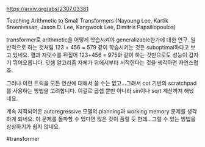 https://arxiv.org/abs/2307.03381

Teaching Arithmetic to Small Transformers (Nayoung Lee, Kartik Sreenivasan, Jason D. Lee, Kangwook Lee, Dimitris Papailiopoulos)

transformer로 arithmetic을 어떻게 학습시켜야 generalizable한가에 대한 연구. 일반적으로 하는 것처럼 123 + 456 = 579 같이 학습시키는 것은 suboptimal하다고 보고 있네요. 결과 자릿수를 뒤집어 123+456 = 975와 같이 하는 것만으로도 성능이 갑자기 뛰어오릅니다. 덧셈 알고리즘 자체가 뒤에서부터 시작한다는 것을 생각하면 자연스럽죠.

그러나 이런 트릭을 모든 연산에 대해서 쓸 수는 없고...그래서 cot 기반의 scratchpad를 사용하는 방법을 고려합니다. 이걸로 곱셉 뿐만 아니라 sin이나 sqrt 계산까지 해냈네요.

계속 지적되어온 autoregressive 모델의 planning과 working memory 문제를 생각하게 되네요. 이 문제를 돌파할 수 있다면 많은 것이 풀릴 듯 한데...그럴 수 있는 방법을 상상하기가 쉽지 않네요.

#transformer 